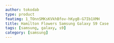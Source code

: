 ```yaml
---
author: tokodab
type: product
featimg: 1_TOnnSMKsKVkhBfov-hKygB-G7Ib1XMH
title: Hamilton Flowers Samsung Galaxy S9 Case
tags: [samsung, galaxy, s9]
category: [samsung]
---
```

